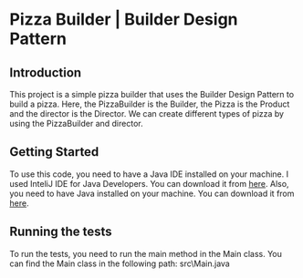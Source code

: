 # Pizza Builder | Builder Design Pattern

## Introduction

This project is a simple pizza builder that uses the Builder Design Pattern to build a pizza.
Here, the PizzaBuilder is the Builder, the Pizza is the Product and the director is the Director.
We can create different types of pizza by using the PizzaBuilder and director.

## Getting Started

To use this code, you need to have a Java IDE installed on your machine. I used InteliJ IDE for Java Developers. You can download it from [here](https://www.jetbrains.com/idea/download/#section=windows).
Also, you need to have Java installed on your machine. You can download it from [here](https://www.java.com/en/download/).

## Running the tests

To run the tests, you need to run the main method in the Main class. You can find the Main class in the following path: src\Main.java

